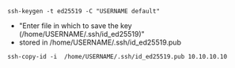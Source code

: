 ```
ssh-keygen -t ed25519 -C "USERNAME default"
```
 - "Enter file in which to save the key (/home/USERNAME/.ssh/id_ed25519)"
 - stored in /home/USERNAME/.ssh/id_ed25519.pub
```
ssh-copy-id -i  /home/USERNAME/.ssh/id_ed25519.pub 10.10.10.10
```